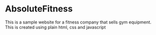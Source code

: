 # AbsoluteFitness
This is a sample website for a fitness company that sells gym equipment. This is created using plain html, css and javascript
